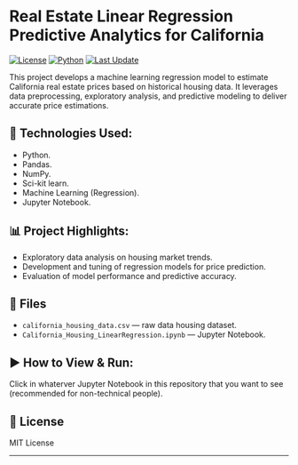 # Real Estate Linear Regression Predictive Analytics for California

[![License](https://img.shields.io/badge/license-MIT-blue.svg)](LICENSE)
[![Python](https://img.shields.io/badge/python-3.9%2B-blue)]()
[![Last Update](https://img.shields.io/badge/last%20update-2025--05--05-brightgreen)]()

This project develops a machine learning regression model to estimate California real estate prices based on historical housing data. It leverages data preprocessing, exploratory analysis, and predictive modeling to deliver accurate price estimations.

## 🚀 Technologies Used:
- Python.
- Pandas.
- NumPy.
- Sci-kit learn.
- Machine Learning (Regression).
- Jupyter Notebook.

## 📊 Project Highlights:
- Exploratory data analysis on housing market trends.  
- Development and tuning of regression models for price prediction.  
- Evaluation of model performance and predictive accuracy.

## 📂 Files
- `california_housing_data.csv` — raw data housing dataset.
- `California_Housing_LinearRegression.ipynb` — Jupyter Notebook.

## ▶️ How to View & Run:
Click in whaterver Jupyter Notebook in this repository that you want to see (recommended for non-technical people).

## 📄 License
MIT License

---
